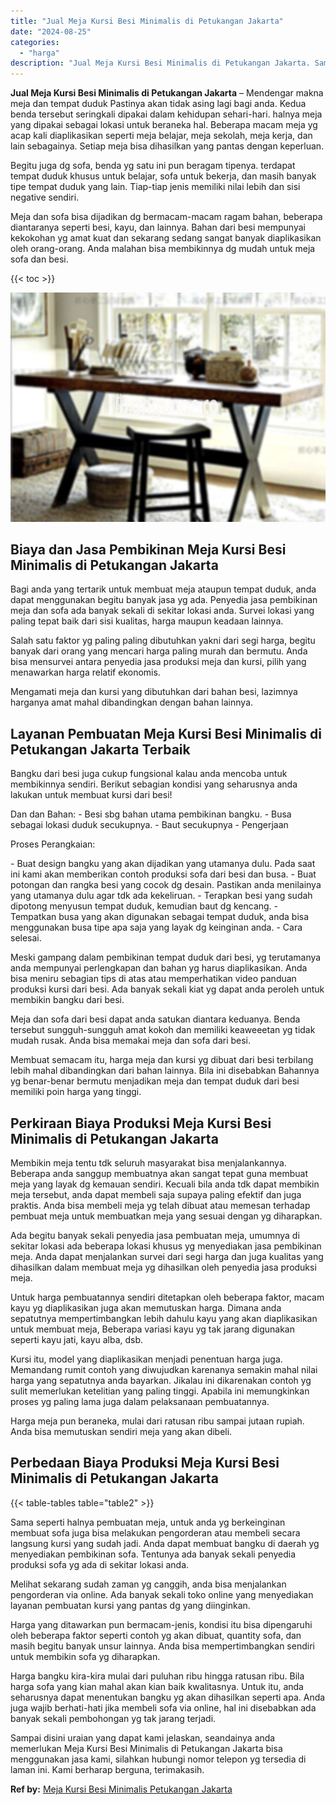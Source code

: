 ```yaml
---
title: "Jual Meja Kursi Besi Minimalis di Petukangan Jakarta"
date: "2024-08-25"
categories: 
  - "harga"
description: "Jual Meja Kursi Besi Minimalis di Petukangan Jakarta. Sampai disini uraian yang dapat kami jelaskan, seandainya anda memerlukan Meja Kursi Besi Minimalis di..."
---
```


**Jual Meja Kursi Besi Minimalis di Petukangan Jakarta** – Mendengar makna meja dan tempat duduk Pastinya akan tidak asing lagi bagi anda. Kedua benda tersebut seringkali dipakai dalam kehidupan sehari-hari. halnya meja yang dipakai sebagai lokasi untuk beraneka hal. Beberapa macam meja yg acap kali diaplikasikan seperti meja belajar, meja sekolah, meja kerja, dan lain sebagainya. Setiap meja bisa dihasilkan yang pantas dengan keperluan.

Begitu juga dg sofa, benda yg satu ini pun beragam tipenya. terdapat tempat duduk khusus untuk belajar, sofa untuk bekerja, dan masih banyak tipe tempat duduk yang lain. Tiap-tiap jenis memiliki nilai lebih dan sisi negative sendiri.

Meja dan sofa bisa dijadikan dg bermacam-macam ragam bahan, beberapa diantaranya seperti besi, kayu, dan lainnya. Bahan dari besi mempunyai kekokohan yg amat kuat dan sekarang sedang sangat banyak diaplikasikan oleh orang-orang. Anda malahan bisa membikinnya dg mudah untuk meja sofa dan besi.

{{< toc >}}

![Jual Meja Kursi Besi Minimalis di Petukangan Jakarta](/images/jual-meja-besi-murah06.png)

## Biaya dan Jasa Pembikinan Meja Kursi Besi Minimalis di Petukangan Jakarta

Bagi anda yang tertarik untuk membuat meja ataupun tempat duduk, anda dapat menggunakan begitu banyak jasa yg ada. Penyedia jasa pembikinan meja dan sofa ada banyak sekali di sekitar lokasi anda. Survei lokasi yang paling tepat baik dari sisi kualitas, harga maupun keadaan lainnya.

Salah satu faktor yg paling paling dibutuhkan yakni dari segi harga, begitu banyak dari orang yang mencari harga paling murah dan bermutu. Anda bisa mensurvei antara penyedia jasa produksi meja dan kursi, pilih yang menawarkan harga relatif ekonomis.

Mengamati meja dan kursi yang dibutuhkan dari bahan besi, lazimnya harganya amat mahal dibandingkan dengan bahan lainnya.

## Layanan Pembuatan Meja Kursi Besi Minimalis di Petukangan Jakarta Terbaik

Bangku dari besi juga cukup fungsional kalau anda mencoba untuk membikinnya sendiri. Berikut sebagian kondisi yang seharusnya anda lakukan untuk membuat kursi dari besi!

Dan dan Bahan: - Besi sbg bahan utama pembikinan bangku. - Busa sebagai lokasi duduk secukupnya. - Baut secukupnya - Pengerjaan

Proses Perangkaian:

\- Buat design bangku yang akan dijadikan yang utamanya dulu. Pada saat ini kami akan memberikan contoh produksi sofa dari besi dan busa. - Buat potongan dan rangka besi yang cocok dg desain. Pastikan anda menilainya yang utamanya dulu agar tdk ada kekeliruan. - Terapkan besi yang sudah dipotong menyusun tempat duduk, kemudian baut dg kencang. - Tempatkan busa yang akan digunakan sebagai tempat duduk, anda bisa menggunakan busa tipe apa saja yang layak dg keinginan anda. - Cara selesai.

Meski gampang dalam pembikinan tempat duduk dari besi, yg terutamanya anda mempunyai perlengkapan dan bahan yg harus diaplikasikan. Anda bisa meniru sebagian tips di atas atau memperhatikan video panduan produksi kursi dari besi. Ada banyak sekali kiat yg dapat anda peroleh untuk membikin bangku dari besi.

Meja dan sofa dari besi dapat anda satukan diantara keduanya. Benda tersebut sungguh-sungguh amat kokoh dan memiliki keaweeetan yg tidak mudah rusak. Anda bisa memakai meja dan sofa dari besi.

Membuat semacam itu, harga meja dan kursi yg dibuat dari besi terbilang lebih mahal dibandingkan dari bahan lainnya. Bila ini disebabkan Bahannya yg benar-benar bermutu menjadikan meja dan tempat duduk dari besi memiliki poin harga yang tinggi.

## Perkiraan Biaya Produksi Meja Kursi Besi Minimalis di Petukangan Jakarta

Membikin meja tentu tdk seluruh masyarakat bisa menjalankannya. Beberapa anda sanggup membuatnya akan sangat tepat guna membuat meja yang layak dg kemauan sendiri. Kecuali bila anda tdk dapat membikin meja tersebut, anda dapat membeli saja supaya paling efektif dan juga praktis. Anda bisa membeli meja yg telah dibuat atau memesan terhadap pembuat meja untuk membuatkan meja yang sesuai dengan yg diharapkan.

Ada begitu banyak sekali penyedia jasa pembuatan meja, umumnya di sekitar lokasi ada beberapa lokasi khusus yg menyediakan jasa pembikinan meja. Anda dapat menjalankan survei dari segi harga dan juga kualitas yang dihasilkan dalam membuat meja yg dihasilkan oleh penyedia jasa produksi meja.

Untuk harga pembuatannya sendiri ditetapkan oleh beberapa faktor, macam kayu yg diaplikasikan juga akan memutuskan harga. Dimana anda sepatutnya mempertimbangkan lebih dahulu kayu yang akan diaplikasikan untuk membuat meja, Beberapa variasi kayu yg tak jarang digunakan seperti kayu jati, kayu alba, dsb.

Kursi itu, model yang diaplikasikan menjadi penentuan harga juga. Memandang rumit contoh yang diwujudkan karenanya semakin mahal nilai harga yang sepatutnya anda bayarkan. Jikalau ini dikarenakan contoh yg sulit memerlukan ketelitian yang paling tinggi. Apabila ini memungkinkan proses yg paling lama juga dalam pelaksanaan pembuatannya.

Harga meja pun beraneka, mulai dari ratusan ribu sampai jutaan rupiah. Anda bisa memutuskan sendiri meja yang akan dibeli.

## Perbedaan Biaya Produksi Meja Kursi Besi Minimalis di Petukangan Jakarta

{{< table-tables table="table2" >}}

Sama seperti halnya pembuatan meja, untuk anda yg berkeinginan membuat sofa juga bisa melakukan pengorderan atau membeli secara langsung kursi yang sudah jadi. Anda dapat membuat bangku di daerah yg menyediakan pembikinan sofa. Tentunya ada banyak sekali penyedia produksi sofa yg ada di sekitar lokasi anda.

Melihat sekarang sudah zaman yg canggih, anda bisa menjalankan pengorderan via online. Ada banyak sekali toko online yang menyediakan layanan pembuatan kursi yang pantas dg yang diinginkan.

Harga yang ditawarkan pun bermacam-jenis, kondisi itu bisa dipengaruhi oleh beberapa faktor seperti contoh yg akan dibuat, quantity sofa, dan masih begitu banyak unsur lainnya. Anda bisa mempertimbangkan sendiri untuk membikin sofa yg diharapkan.

Harga bangku kira-kira mulai dari puluhan ribu hingga ratusan ribu. Bila harga sofa yang kian mahal akan kian baik kwalitasnya. Untuk itu, anda seharusnya dapat menentukan bangku yg akan dihasilkan seperti apa. Anda juga wajib berhati-hati jika membeli sofa via online, hal ini disebabkan ada banyak sekali pembohongan yg tak jarang terjadi.

Sampai disini uraian yang dapat kami jelaskan, seandainya anda memerlukan Meja Kursi Besi Minimalis di Petukangan Jakarta bisa menggunakan jasa kami, silahkan hubungi nomor telepon yg tersedia di laman ini. Kami berharap berguna, terimakasih.

**Ref by:** [Meja Kursi Besi Minimalis Petukangan Jakarta](https://id.wikipedia.org/wiki/Meja)
